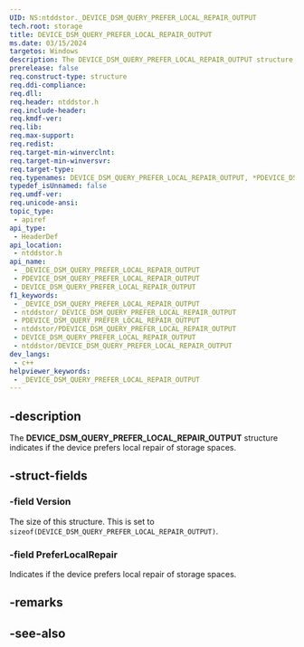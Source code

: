 ```yaml
---
UID: NS:ntddstor._DEVICE_DSM_QUERY_PREFER_LOCAL_REPAIR_OUTPUT
tech.root: storage
title: DEVICE_DSM_QUERY_PREFER_LOCAL_REPAIR_OUTPUT
ms.date: 03/15/2024
targetos: Windows
description: The DEVICE_DSM_QUERY_PREFER_LOCAL_REPAIR_OUTPUT structure indicates if the device prefers local repair of storage spaces.
prerelease: false
req.construct-type: structure
req.ddi-compliance: 
req.dll: 
req.header: ntddstor.h
req.include-header: 
req.kmdf-ver: 
req.lib: 
req.max-support: 
req.redist: 
req.target-min-winverclnt: 
req.target-min-winversvr: 
req.target-type: 
req.typenames: DEVICE_DSM_QUERY_PREFER_LOCAL_REPAIR_OUTPUT, *PDEVICE_DSM_QUERY_PREFER_LOCAL_REPAIR_OUTPUT
typedef_isUnnamed: false
req.umdf-ver: 
req.unicode-ansi: 
topic_type:
 - apiref
api_type:
 - HeaderDef
api_location:
 - ntddstor.h
api_name:
 - _DEVICE_DSM_QUERY_PREFER_LOCAL_REPAIR_OUTPUT
 - PDEVICE_DSM_QUERY_PREFER_LOCAL_REPAIR_OUTPUT
 - DEVICE_DSM_QUERY_PREFER_LOCAL_REPAIR_OUTPUT
f1_keywords:
 - _DEVICE_DSM_QUERY_PREFER_LOCAL_REPAIR_OUTPUT
 - ntddstor/_DEVICE_DSM_QUERY_PREFER_LOCAL_REPAIR_OUTPUT
 - PDEVICE_DSM_QUERY_PREFER_LOCAL_REPAIR_OUTPUT
 - ntddstor/PDEVICE_DSM_QUERY_PREFER_LOCAL_REPAIR_OUTPUT
 - DEVICE_DSM_QUERY_PREFER_LOCAL_REPAIR_OUTPUT
 - ntddstor/DEVICE_DSM_QUERY_PREFER_LOCAL_REPAIR_OUTPUT
dev_langs:
 - c++
helpviewer_keywords:
 - _DEVICE_DSM_QUERY_PREFER_LOCAL_REPAIR_OUTPUT
---
```


## -description

The **DEVICE_DSM_QUERY_PREFER_LOCAL_REPAIR_OUTPUT** structure indicates if the device prefers local repair of storage spaces.

## -struct-fields

### -field Version

The size of this structure. This is set to `sizeof(DEVICE_DSM_QUERY_PREFER_LOCAL_REPAIR_OUTPUT)`.

### -field PreferLocalRepair

Indicates if the device prefers local repair of storage spaces.

## -remarks

## -see-also
